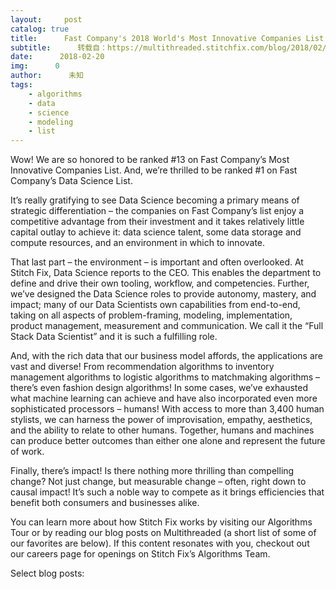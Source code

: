 ```yaml
---
layout:     post
catalog: true
title:      Fast Company's 2018 World's Most Innovative Companies List
subtitle:      转载自：https://multithreaded.stitchfix.com/blog/2018/02/20/fastcompany/
date:      2018-02-20
img:      0
author:      未知
tags:
    - algorithms
    - data
    - science
    - modeling
    - list
---
```


Wow! We are so honored to be ranked #13 on Fast Company’s Most Innovative Companies List. And, we’re thrilled to be ranked #1 on Fast Company’s Data Science List.

It’s really gratifying to see Data Science becoming a primary means of strategic differentiation – the companies on Fast Company’s list enjoy a competitive advantage from their investment and it takes relatively little capital outlay to achieve it: data science talent, some data storage and compute resources, and an environment in which to innovate.

That last part – the environment – is important and often overlooked. At Stitch Fix, Data Science reports to the CEO. This enables the department to define and drive their own tooling, workflow, and competencies. Further, we’ve designed the Data Science roles to provide autonomy, mastery, and impact; many of our Data Scientists own capabilities from end-to-end, taking on all aspects of problem-framing, modeling, implementation, product management, measurement and communication. We call it the “Full Stack Data Scientist” and it is such a fulfilling role.

And, with the rich data that our business model affords, the applications are vast and diverse! From recommendation algorithms to inventory management algorithms to logistic algorithms to matchmaking algorithms – there’s even fashion design algorithms! In some cases, we’ve exhausted what machine learning can achieve and have also incorporated even more sophisticated processors – humans! With access to more than 3,400 human stylists, we can harness the power of improvisation, empathy, aesthetics, and the ability to relate to other humans. Together, humans and machines can produce better outcomes than either one alone and represent the future of work.

Finally, there’s impact! Is there nothing more thrilling than compelling change? Not just change, but measurable change – often, right down to causal impact! It’s such a noble way to compete as it brings efficiencies that benefit both consumers and businesses alike.

You can learn more about how Stitch Fix works by visiting our Algorithms Tour or by reading our blog posts on Multithreaded (a short list of some of our favorites are below). If this content resonates with you, checkout out our careers page for openings on Stitch Fix’s Algorithms Team.

Select blog posts:
